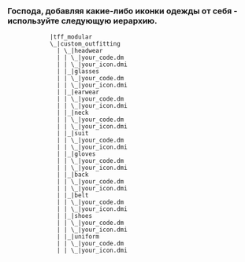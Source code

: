 ### Господа, добавляя какие-либо иконки одежды от себя - используйте следующую иерархию. 

				|tff_modular
				\_|custom_outfitting
				  | \_|headwear
				  |	| \_|your_code.dm
				  | | \_|your_icon.dmi
				  | |_|glasses
				  |	| \_|your_code.dm
				  | | \_|your_icon.dmi
				  | |_|earwear
				  |	| \_|your_code.dm
				  | | \_|your_icon.dmi
				  | |_|neck
				  |	| \_|your_code.dm
				  | | \_|your_icon.dmi
				  | |_|suit
				  |	| \_|your_code.dm
				  | | \_|your_icon.dmi
				  | |_|gloves
				  |	| \_|your_code.dm
				  | | \_|your_icon.dmi
				  | |_|back
				  |	| \_|your_code.dm
				  | | \_|your_icon.dmi
				  | |_|belt
				  |	| \_|your_code.dm
				  | | \_|your_icon.dmi
				  | |_|shoes
				  |	| \_|your_code.dm
				  | | \_|your_icon.dmi
				  | |_|uniform
				  |	| \_|your_code.dm
				  | | \_|your_icon.dmi
